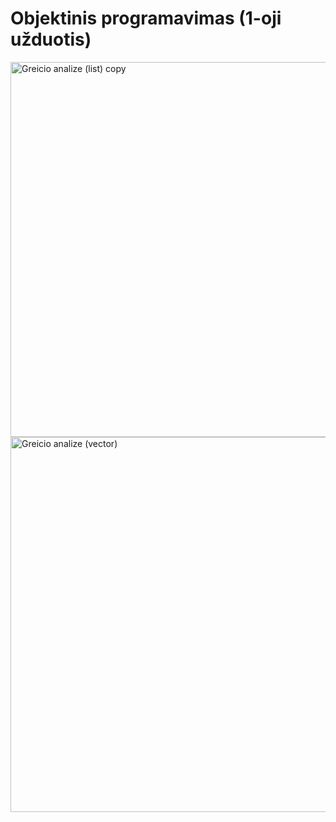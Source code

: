 # Objektinis programavimas (1-oji užduotis)
<img width="600" alt="Greicio analize (list) copy" src="https://github.com/user-attachments/assets/1c358429-7695-4f21-8fda-21ad6ed90702">
<img width="600" alt="Greicio analize (vector)" src="https://github.com/user-attachments/assets/1f2bd0a8-de54-47cd-a767-3d10540b512d">
